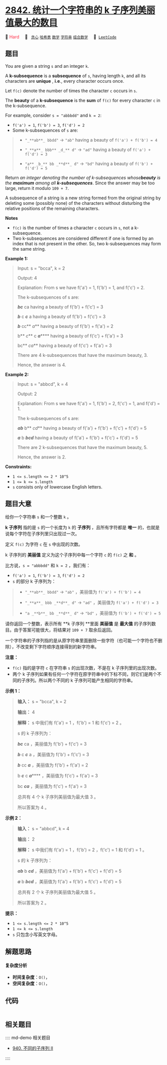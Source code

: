 # [2842. 统计一个字符串的 k 子序列美丽值最大的数目](https://leetcode.com/problems/count-k-subsequences-of-a-string-with-maximum-beauty)

🔴 <font color=#ff334b>Hard</font>&emsp; 🔖&ensp; [`贪心`](/leetcode/outline/tag/greedy.md) [`哈希表`](/leetcode/outline/tag/hash-table.md) [`数学`](/leetcode/outline/tag/math.md) [`字符串`](/leetcode/outline/tag/string.md) [`组合数学`](/leetcode/outline/tag/combinatorics.md)&emsp; 🔗&ensp;[`LeetCode`](https://leetcode.com/problems/count-k-subsequences-of-a-string-with-maximum-beauty)


## 题目

You are given a string `s` and an integer `k`.

A **k-subsequence** is a **subsequence** of `s`, having length `k`, and all
its characters are **unique** , **i.e**., every character occurs once.

Let `f(c)` denote the number of times the character `c` occurs in `s`.

The **beauty** of a **k-subsequence** is the **sum** of `f(c)` for every
character `c` in the k-subsequence.

For example, consider `s = "abbbdd"` and `k = 2`:

  * `f('a') = 1`, `f('b') = 3`, `f('d') = 2`
  * Some k-subsequences of `s` are: 
> 
> * `"_**ab**_ bbdd"` -> `"ab"` having a beauty of `f('a') + f('b') = 4`
> 
> * `"_**a**_ bbb** _d_** d"` -> `"ad"` having a beauty of `f('a') + f('d') = 3`
> 
> * `"a** _b_** bb _**d**_ d"` -> `"bd"` having a beauty of `f('b') + f('d') = 5`

Return _an integer denoting the number of k-subsequences_ _whose**beauty** is
the **maximum** among all **k-subsequences**_. Since the answer may be too
large, return it modulo `109 + 7`.

A subsequence of a string is a new string formed from the original string by
deleting some (possibly none) of the characters without disturbing the
relative positions of the remaining characters.

**Notes**

  * `f(c)` is the number of times a character `c` occurs in `s`, not a k-subsequence.
  * Two k-subsequences are considered different if one is formed by an index that is not present in the other. So, two k-subsequences may form the same string.



**Example 1:**

> Input: s = "bcca", k = 2
> 
> Output: 4
> 
> Explanation: From s we have f('a') = 1, f('b') = 1, and f('c') = 2.
> 
> The k-subsequences of s are: 
> 
> **_bc_** ca having a beauty of f('b') + f('c') = 3 
> 
> **_b_** c _**c**_ a having a beauty of f('b') + f('c') = 3 
> 
> **_b_** cc** _a_** having a beauty of f('b') + f('a') = 2 
> 
> b** _c_** c _**a**_**** having a beauty of f('c') + f('a') = 3
> 
> bc** _ca_** having a beauty of f('c') + f('a') = 3 
> 
> There are 4 k-subsequences that have the maximum beauty, 3. 
> 
> Hence, the answer is 4. 

**Example 2:**

> Input: s = "abbcd", k = 4
> 
> Output: 2
> 
> Explanation: From s we have f('a') = 1, f('b') = 2, f('c') = 1, and f('d') = 1. 
> 
> The k-subsequences of s are: 
> 
> _**ab**_ b** _cd_** having a beauty of f('a') + f('b') + f('c') + f('d') = 5
> 
> _**a**_ b _**bcd**_ having a beauty of f('a') + f('b') + f('c') + f('d') = 5 
> 
> There are 2 k-subsequences that have the maximum beauty, 5. 
> 
> Hence, the answer is 2. 

**Constraints:**

  * `1 <= s.length <= 2 * 10^5`
  * `1 <= k <= s.length`
  * `s` consists only of lowercase English letters.


## 题目大意

给你一个字符串 `s` 和一个整数 `k` 。

**k 子序列** 指的是 `s` 的一个长度为 `k` 的 **子序列**  ，且所有字符都是 **唯一**
的，也就是说每个字符在子序列里只出现过一次。

定义 `f(c)` 为字符 `c` 在 `s` 中出现的次数。

k 子序列的 **美丽值**  定义为这个子序列中每一个字符 `c` 的 `f(c)` 之 **和**  。

比方说，`s = "abbbdd"` 和 `k = 2` ，我们有：

  * `f('a') = 1`, `f('b') = 3`, `f('d') = 2`
  * `s` 的部分 k 子序列为： 
> 
> * `"_**ab**_ bbdd"` -> `"ab"` ，美丽值为 `f('a') + f('b') = 4`
> 
> * `"_**a**_ bbb _**d**_ d"` -> `"ad"` ，美丽值为 `f('a') + f('d') = 3`
> 
> * `"a _**b**_ bb _**d**_ d"` -> `"bd"` ，美丽值为 `f('b') + f('d') = 5`

请你返回一个整数，表示所有 **k 子序列  **里面 **美丽值** 是 **最大值**  的子序列数目。由于答案可能很大，将结果对 `109 + 7`
取余后返回。

一个字符串的子序列指的是从原字符串里面删除一些字符（也可能一个字符也不删除），不改变剩下字符顺序连接得到的新字符串。

**注意：**

  * `f(c)` 指的是字符 `c` 在字符串 `s` 的出现次数，不是在 k 子序列里的出现次数。
  * 两个 k 子序列如果有任何一个字符在原字符串中的下标不同，则它们是两个不同的子序列。所以两个不同的 k 子序列可能产生相同的字符串。



**示例 1：**

> 
> 
> 
> 
> 
> **输入：** s = "bcca", k = 2
> 
> **输出：** 4
> 
> **解释：** s 中我们有 f('a') = 1 ，f('b') = 1 和 f('c') = 2 。
> 
> s 的 k 子序列为：
> 
> _**bc**_ ca ，美丽值为 f('b') + f('c') = 3
> 
> _**b**_ c _**c**_ a ，美丽值为 f('b') + f('c') = 3
> 
> _**b**_ cc _**a**_ ，美丽值为 f('b') + f('a') = 2
> 
> b _**c**_ c _**a**_**** ，美丽值为 f('c') + f('a') = 3
> 
> bc _**ca**_ ，美丽值为 f('c') + f('a') = 3
> 
> 总共有 4 个 k 子序列美丽值为最大值 3 。
> 
> 所以答案为 4 。
> 
> 

**示例 2：**

> 
> 
> 
> 
> 
> **输入：** s = "abbcd", k = 4
> 
> **输出：** 2
> 
> **解释：** s 中我们有 f('a') = 1 ，f('b') = 2 ，f('c') = 1 和 f('d') = 1 。
> 
> s 的 k 子序列为：
> 
> _**ab**_ b _**cd**_ ，美丽值为 f('a') + f('b') + f('c') + f('d') = 5
> 
> **_a_** b _**bcd**_ ，美丽值为 f('a') + f('b') + f('c') + f('d') = 5 
> 
> 总共有 2 个 k 子序列美丽值为最大值 5 。
> 
> 所以答案为 2 。
> 
> 



**提示：**

  * `1 <= s.length <= 2 * 10^5`
  * `1 <= k <= s.length`
  * `s` 只包含小写英文字母。


## 解题思路

#### 复杂度分析

- **时间复杂度**：`O()`，
- **空间复杂度**：`O()`，

## 代码

```javascript

```

## 相关题目

:::: md-demo 相关题目
- [940. 不同的子序列 II](https://leetcode.com/problems/distinct-subsequences-ii)

::::
